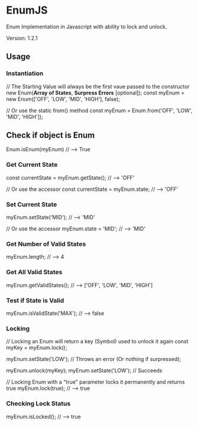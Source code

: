 # EnumJS
Enum Implementation in Javascript with ability to lock and unlock.

Version: 1.2.1

## Usage
### Instantiation
  // The Starting Value will always be the first vaue passed to the constructor
  new Enum(**Array of States**, **Surpress Errors** \[optional]);
  const myEnum = new Enum(['OFF', 'LOW', 'MID', 'HIGH'], false);
  
  // Or use the static from() method
  const myEnum = Enum.from('OFF', 'LOW', 'MID', 'HIGH']);

## Check if object is Enum
  Enum.isEnum(myEnum) // --> True

### Get Current State
  const currentState = myEnum.getState(); // --> 'OFF'

  // Or use the accessor
  const currentState = myEnum.state; // --> 'OFF'

### Set Current State
  myEnum.setState('MID'); // --> 'MID'

  // Or use the accessor
  myEnum.state = 'MID'; // --> 'MID'

### Get Number of Valid States
  myEnum.length; // --> 4

### Get All Valid States
  myEnum.getValidStates(); // --> ['OFF', 'LOW', 'MID', 'HIGH']

### Test if State is Valid
  myEnum.isValidState('MAX'); // --> false

### Locking
  // Locking an Enum will return a key (Symbol) used to unlock it again
  const myKey = myEnum.lock();

  myEnum.setState('LOW'); // Throws an error (Or nothing if surpressed);

  myEnum.unlock(myKey);
  myEnum.setState('LOW'); // Succeeds

  // Locking Enum with a "true" parameter locks it permanently and returns true
  myEnum.lock(true); // --> true

### Checking Lock Status
  myEnum.isLocked(); // --> true

